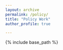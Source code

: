 ```yaml
---
layout: archive
permalink: /policy/
title: "Policy Work"
author_profile: true

---
```


{% include base_path %}

